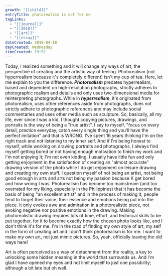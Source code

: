```yaml
---
growth: "[[child]]"
entryTitle: photorealism is not for me
tagLinks:
  - "[[journal]]"
  - "[[2018]]"
  - "[[art]]"
  - "[[essay]]"
dateCreated: 2018-04-18
dayCreated: Wednesday
timeCreated: 19:52
---
```

Today, I realized something and it will change my ways of art, the perspective of creating and the artistic way of feeling. Photorealism (not hyperrealism because it's completely different) isn't my cup of tea. Here, let me explain to you the difference. ***Photorealism*** predates hyperrealism, based and dependent on high-resolution photographs, strictly adheres to photographic realism and details and only uses two-dimensional media for reinterpreting photographs. While in ***hyperrealism***, it's originated from photorealism, uses other references aside from photographs, does not strictly adhere to photographic references and may include social commentaries and uses other media such as sculpture. So, basically, all my life, ever since I was a kid, I thought copying pictures, drawings, and portraits is the way of being a "true artist". I say to myself, "focus on every detail, practice everyday, catch every single thing and you'll have the perfect imitation" and that is WRONG. I've spent 16 years thinking I'm on the right track and not listening to my inner self. And if I'm being honest to myself, while working on drawing portraits and photographs, I always find myself getting bored or not having enough motivation to finish my work and I'm not enjoying it; I'm not even kidding. I usually have little fun and only getting enjoyment in the satisfaction of creating an "almost accurate" drawing version of the photo while I do get enjoyment on leisure drawing and creating my own stuff. I question myself of not being an artist, not being good enough in arts and arts not being my passion because K get bored and how wrong I was. Photorealism has become too mainstream (and too overrated for my liking, especially in the Philippines) that it has become the basis of being "an excellent artist" and in the process of making it, people tend to forget their voice, their essence and emotions being put into the piece. It only evokes awe and admiration in a photorealistic piece, not evoking negative nor positive emotions in the drawing. Making photorealistic drawing requires lots of time, effort, and technical skills to be put together, for it to become exactly how the chosen photo looks like, and I don't think it's for me. I'm in the road of finding my own style of art, my self in the form of creating art and I don't think photorealism is for me. I want to make my own art, not just mimic pictures. So, yeah, officially leaving the old ways here!

Art is often perceived as a way of detachment from the reality, a key to unlocking some hidden meaning in the world that surrounds us. And I'm glad I have opened my eyes and not limit myself to just one possibility; although a bit late but oh well.